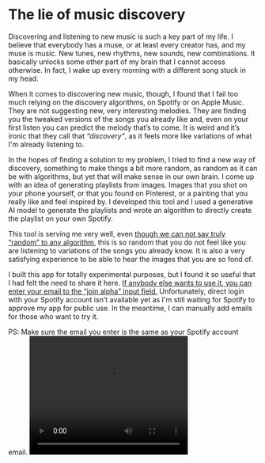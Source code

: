 # The lie of music discovery

Discovering and listening to new music is such a key part of my life. I believe that everybody has a muse, or at least every creator has, and my muse is music. New tunes, new rhythms, new sounds, new combinations. It basically unlocks some other part of my brain that I cannot access otherwise. In fact, I wake up every morning with a different song stuck in my head.

When it comes to discovering new music, though, I found that I fail too much relying on the discovery algorithms, on Spotify or on Apple Music. They are not suggesting new, very interesting melodies. They are finding you the tweaked versions of the songs you already like and, even on your first listen you can predict the melody that’s to come. It is weird and it’s ironic that they call that _“discovery”_, as it feels more like variations of what I'm already listening to.

In the hopes of finding a solution to my problem, I tried to find a new way of discovery, something to make things a bit more random, as random as it can be with algorithms, but yet that will make sense in our own brain. I come up with an idea of generating playlists from images. Images that you shot on your phone yourself, or that you found on Pinterest, or a painting that you really like and feel inspired by. I developed this tool and I used a generative AI model to generate the playlists and wrote an algorithm to directly create the playlist on your own Spotify.

This tool is serving me very well, even [though we can not say truly “random” to any algorithm](https://engineering.mit.edu/engage/ask-an-engineer/can-a-computer-generate-a-truly-random-number/), this is so random that you do not feel like you are listening to variations of the songs you already know. It is also a very satisfying experience to be able to hear the images that you are so fond of.

I built this app for totally experimental purposes, but I found it so useful that I had felt the need to share it here. [If anybody else wants to use it, you can enter your email to the “join alpha” input field.](https://capstone-five-beige.vercel.app/) Unfortunately, direct login with your Spotify account isn't available yet as I'm still waiting for Spotify to approve my app for public use. In the meantime, I can manually add emails for those who want to try it.

PS: Make sure the email you enter is the same as your Spotify account email.
<video src="video.mov" width="320" height="240" controls></video>

